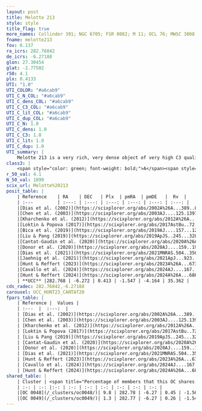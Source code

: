 ```yaml
---
layout: post
title: Melotte 213
style: style
title_flag: true
more_names: Collinder 391; NGC 6705; FSR 0082; M 11; OCL 76; MWSC 3008; FoF 155
fname: melotte213
fov: 0.137
ra_icrs: 282.76842
de_icrs: -6.27188
glon: 27.30454
glat: -2.77502
r50: 4.1
plx: 0.4133
UTI: "1.0"
UTI_COLOR: "#a6cab9"
UTI_C_N_COL: "#a6cab9"
UTI_C_dens_COL: "#a6cab9"
UTI_C_C3_COL: "#a6cab9"
UTI_C_lit_COL: "#a6cab9"
UTI_C_dup_COL: "#a6cab9"
UTI_C_N: 1.0
UTI_C_dens: 1.0
UTI_C_C3: 1.0
UTI_C_lit: 1.0
UTI_C_dup: 1.0
UTI_summary: |
    Melotte 213 is a very rich, very dense object of very high C3 quality. It is very well-studied in the literature. This object shares a very small percentage of members with 2 later reported entries.
class3: |
    <span style="color: green; font-weight: bold;">A</span><span style="color: green; font-weight: bold;">A</span>
r_50_val: 4.1
N_50_val: 1899
scix_url: Melotte%20213
posit_table: |
    | Reference    | RA    | DEC   | Plx  | pmRA  | pmDE   |  Rv  |
    | :---         | :---: | :---: | :---: | :---: | :---: | :---: |
    |[Dias et al. (2002)](https://scixplorer.org/abs/2002A%26A...389..871D) | 282.771 | -6.27 | -- | -1.23 | 1.31 | 35.08 |
    |[Chen et al. (2003)](https://scixplorer.org/abs/2003AJ....125.1397C) | 282.782 | -6.278 | -- | -4.63 | -1.1 | 34.4 |
    |[Kharchenko et al. (2012)](https://scixplorer.org/abs/2012A%26A...543A.156K) | 282.747 | -6.28 | -- | -4.92 | -3.23 | -- |
    |[Loktin & Popova (2017)](https://scixplorer.org/abs/2017AstBu..72..257L) | 282.765 | -6.271 | -- | -2.205 | -6.536 | 32.5 |
    |[Bica et al. (2019)](https://scixplorer.org/abs/2019AJ....157...12B) | 282.762 | -6.274 | -- | -- | -- | -- |
    |[Liu & Pang (2019)](https://scixplorer.org/abs/2019ApJS..245...32L) | 282.772 | -6.272 | 0.453 | -1.582 | -4.125 | -- |
    |[Cantat-Gaudin et al. (2020)](https://scixplorer.org/abs/2020A%26A...640A...1C) | 282.766 | -6.272 | 0.427 | -1.568 | -4.144 | -- |
    |[Donor et al. (2020)](https://scixplorer.org/abs/2020AJ....159..199D) | 282.747 | -6.28 | -- | -1.56 | -4.17 | 35.4 |
    |[Dias et al. (2021)](https://scixplorer.org/abs/2021MNRAS.504..356D) | 282.765 | -6.269 | 0.436 | -1.574 | -4.149 | 35.681 |
    |[Jaehnig et al. (2021)](https://scixplorer.org/abs/2021ApJ...923..129J) | 282.763 | -6.277 | 0.469 | -1.581 | -4.134 | -- |
    |[Hunt & Reffert (2023)](https://scixplorer.org/abs/2023A%26A...673A.114H) | 282.766 | -6.275 | 0.411 | -1.536 | -4.166 | 35.65 |
    |[Cavallo et al. (2024)](https://scixplorer.org/abs/2024AJ....167...12C) | 282.768 | -6.274 | 0.411 | -- | -- | -- |
    |[Hunt & Reffert (2024)](https://scixplorer.org/abs/2024A%26A...686A..42H) | 282.766 | -6.275 | 0.411 | -1.536 | -4.166 | 35.65 |
    | **UCC** |282.768 | -6.272 | 0.413 | -1.547 | -4.164 | 35.362 | 
cds_radec: 282.76842,-6.27188
carousel: UCC_HUNT23_CANTAT20
fpars_table: |
    | Reference |  Values |
    | :---  |  :---:  |
    | [Dias et al. (2002)](https://scixplorer.org/abs/2002A%26A...389..871D) | `E(B-V)=0.428, Dist=1877.0, Age=8.4, [Fe/H]=0.0` |
    | [Chen et al. (2003)](https://scixplorer.org/abs/2003AJ....125.1397C) | `E(B-V)=0.426, HDis=1877, Age=0.2, [Fe/H]_1=0.14, [Fe/H]_2=0.14` |
    | [Kharchenko et al. (2012)](https://scixplorer.org/abs/2012A%26A...543A.156K) | `e_bv=0.471, distance=1750, log_age=8.505, metallicity=0.136` |
    | [Loktin & Popova (2017)](https://scixplorer.org/abs/2017AstBu..72..257L) | `E(B-V)=0.425, Dmod=11.382, logt=8.306` |
    | [Liu & Pang (2019)](https://scixplorer.org/abs/2019ApJS..245...32L) | `Age=0.576, Z=0.25` |
    | [Cantat-Gaudin et al. (2020)](https://scixplorer.org/abs/2020A%26A...640A...1C) | `AVNN=1.2, DMNN=11.72, AgeNN=8.49` |
    | [Donor et al. (2020)](https://scixplorer.org/abs/2020AJ....159..199D) | `Fe/H=0.12` |
    | [Dias et al. (2021)](https://scixplorer.org/abs/2021MNRAS.504..356D) | `Av=1.457, Dist=1888, logage=8.469, [Fe/H]=0.043` |
    | [Hunt & Reffert (2023)](https://scixplorer.org/abs/2023A%26A...673A.114H) | `AV50=1.315, diffAV50=0.672, MOD50=11.748, logAge50=8.119` |
    | [Cavallo et al. (2024)](https://scixplorer.org/abs/2024AJ....167...12C) | `AV50=1.67, dMod50=11.34, logAge50=8.4, [Fe/H]50=-0.26` |
    | [Hunt & Reffert (2024)](https://scixplorer.org/abs/2024A%26A...686A..42H) | `MassJ=13329.7` |
shared_table: |
    | Cluster | <span title="Percentage of members that this OC shares with the ones listed">%</span>   | RA   | DEC   | Plx   | pmRA  | pmDE  | Rv | UTI |
    | :-: | :-: |:-: | :-: | :-: | :-: | :-: | :-: | :-: |
    |[OC 0048](/_clusters/oc0048/)| 9.8 | 282.78 | -6.27 | 0.45 | -1.56 | -4.12 | 34.65 |0.0 |
    |[OC 0049](/_clusters/oc0049/)| 1.3 | 282.77 | -6.27 | 0.26 | -1.54 | -4.21 | -15.54 |0.01 |
---
```

